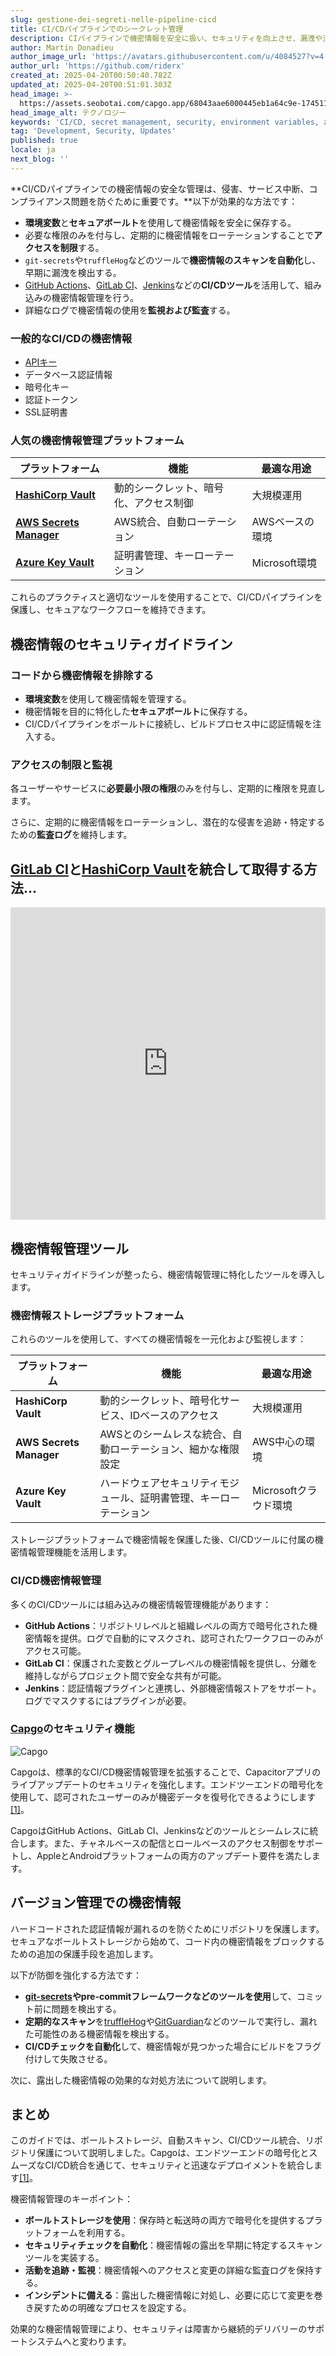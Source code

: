 ```yaml
---
slug: gestione-dei-segreti-nelle-pipeline-cicd
title: CI/CDパイプラインでのシークレット管理
description: CIパイプラインで機密情報を安全に扱い、セキュリティを向上させ、漏洩や法令遵守の問題を防ぐための効果的な戦略を学びましょう。
author: Martin Donadieu
author_image_url: 'https://avatars.githubusercontent.com/u/4084527?v=4'
author_url: 'https://github.com/riderx'
created_at: 2025-04-20T00:50:40.782Z
updated_at: 2025-04-20T00:51:01.303Z
head_image: >-
  https://assets.seobotai.com/capgo.app/68043aae6000445eb1a64c9e-1745110261303.jpg
head_image_alt: テクノロジー
keywords: 'CI/CD, secret management, security, environment variables, automated scanning'
tag: 'Development, Security, Updates'
published: true
locale: ja
next_blog: ''
---
```

**CI/CDパイプラインでの機密情報の安全な管理は、侵害、サービス中断、コンプライアンス問題を防ぐために重要です。**以下が効果的な方法です：

-   **環境変数**と**セキュアボールト**を使用して機密情報を安全に保存する。
-   必要な権限のみを付与し、定期的に機密情報をローテーションすることで**アクセスを制限**する。
-   `git-secrets`や`truffleHog`などのツールで**機密情報のスキャンを自動化**し、早期に漏洩を検出する。
-   [GitHub Actions](https://docs.github.com/actions)、[GitLab CI](https://docs.gitlab.com/ee/ci/)、[Jenkins](https://www.jenkins.io/)などの**CI/CDツール**を活用して、組み込みの機密情報管理を行う。
-   詳細なログで機密情報の使用を**監視および監査**する。

### 一般的なCI/CDの機密情報

-   [APIキー](https://capgo.app/docs/webapp/api-keys/)
-   データベース認証情報
-   暗号化キー
-   認証トークン
-   SSL証明書

### 人気の機密情報管理プラットフォーム

| プラットフォーム | 機能 | 最適な用途 |
| --- | --- | --- |
| **[HashiCorp Vault](https://www.hashicorp.com/products/vault)** | 動的シークレット、暗号化、アクセス制御 | 大規模運用 |
| **[AWS Secrets Manager](https://docs.aws.amazon.com/secretsmanager/)** | AWS統合、自動ローテーション | AWSベースの環境 |
| **[Azure Key Vault](https://learn.microsoft.com/en-us/azure/key-vault/)** | 証明書管理、キーローテーション | Microsoft環境 |

これらのプラクティスと適切なツールを使用することで、CI/CDパイプラインを保護し、セキュアなワークフローを維持できます。

## 機密情報のセキュリティガイドライン

### コードから機密情報を排除する

-   **環境変数**を使用して機密情報を管理する。
-   機密情報を目的に特化した**セキュアボールト**に保存する。
-   CI/CDパイプラインをボールトに接続し、ビルドプロセス中に認証情報を注入する。

### アクセスの制限と監視

各ユーザーやサービスに**必要最小限の権限**のみを付与し、定期的に権限を見直します。

さらに、定期的に機密情報をローテーションし、潜在的な侵害を追跡・特定するための**監査ログ**を維持します。

## [GitLab CI](https://docs.gitlab.com/ee/ci/)と[HashiCorp Vault](https://www.hashicorp.com/products/vault)を統合して取得する方法...

<iframe src="https://www.youtube.com/embed/NsPcl4rqy9A" title="YouTube video player" frameborder="0" allow="accelerometer; autoplay; clipboard-write; encrypted-media; gyroscope; picture-in-picture; web-share" referrerpolicy="strict-origin-when-cross-origin" style="width: 100%; height: 500px;" allowfullscreen></iframe>

## 機密情報管理ツール

セキュリティガイドラインが整ったら、機密情報管理に特化したツールを導入します。

### 機密情報ストレージプラットフォーム

これらのツールを使用して、すべての機密情報を一元化および監視します：

| プラットフォーム | 機能 | 最適な用途 |
| --- | --- | --- |
| **HashiCorp Vault** | 動的シークレット、暗号化サービス、IDベースのアクセス | 大規模運用 |
| **AWS Secrets Manager** | AWSとのシームレスな統合、自動ローテーション、細かな権限設定 | AWS中心の環境 |
| **Azure Key Vault** | ハードウェアセキュリティモジュール、証明書管理、キーローテーション | Microsoftクラウド環境 |

ストレージプラットフォームで機密情報を保護した後、CI/CDツールに付属の機密情報管理機能を活用します。

### CI/CD機密情報管理

多くのCI/CDツールには組み込みの機密情報管理機能があります：

-   **GitHub Actions**：リポジトリレベルと組織レベルの両方で暗号化された機密情報を提供。ログで自動的にマスクされ、認可されたワークフローのみがアクセス可能。
-   **GitLab CI**：保護された変数とグループレベルの機密情報を提供し、分離を維持しながらプロジェクト間で安全な共有が可能。
-   **Jenkins**：認証情報プラグインと連携し、外部機密情報ストアをサポート。ログでマスクするにはプラグインが必要。

### [Capgo](https://capgo.app/)のセキュリティ機能

![Capgo](https://assets.seobotai.com/capgo.app/68043aae6000445eb1a64c9e/37a0fc028bf1f414683e8dee42eedfb0.jpg)

Capgoは、標準的なCI/CD機密情報管理を拡張することで、Capacitorアプリのライブアップデートのセキュリティを強化します。エンドツーエンドの暗号化を使用して、認可されたユーザーのみが機密データを復号化できるようにします[\[1\]](https://capgo.app/)。

CapgoはGitHub Actions、GitLab CI、Jenkinsなどのツールとシームレスに統合します。また、チャネルベースの配信とロールベースのアクセス制御をサポートし、AppleとAndroidプラットフォームの両方のアップデート要件を満たします。

## バージョン管理での機密情報

ハードコードされた認証情報が漏れるのを防ぐためにリポジトリを保護します。セキュアなボールトストレージから始めて、コード内の機密情報をブロックするための追加の保護手段を追加します。

以下が防御を強化する方法です：

-   **[git-secrets](https://github.com/awslabs/git-secrets)やpre-commitフレームワークなどのツールを使用**して、コミット前に問題を検出する。
-   **定期的なスキャン**を[truffleHog](https://github.com/trufflesecurity/trufflehog)や[GitGuardian](https://www.gitguardian.com/)などのツールで実行し、漏れた可能性のある機密情報を検出する。
-   **CI/CDチェックを自動化**して、機密情報が見つかった場合にビルドをフラグ付けして失敗させる。

次に、露出した機密情報の効果的な対処方法について説明します。

## まとめ

このガイドでは、ボールトストレージ、自動スキャン、CI/CDツール統合、リポジトリ保護について説明しました。Capgoは、エンドツーエンドの暗号化とスムーズなCI/CD統合を通じて、セキュリティと迅速なデプロイメントを統合します[\[1\]](https://capgo.app/)。

機密情報管理のキーポイント：

-   **ボールトストレージを使用**：保存時と転送時の両方で暗号化を提供するプラットフォームを利用する。
-   **セキュリティチェックを自動化**：機密情報の露出を早期に特定するスキャンツールを実装する。
-   **活動を追跡・監視**：機密情報へのアクセスと変更の詳細な監査ログを保持する。
-   **インシデントに備える**：露出した機密情報に対処し、必要に応じて変更を巻き戻すための明確なプロセスを設定する。

効果的な機密情報管理により、セキュリティは障害から継続的デリバリーのサポートシステムへと変わります。
